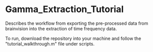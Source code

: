 # Gamma_Extraction_Tutorial
Describes the workflow from exporting the pre-processed data from brainvision into the extraction of time frequency data.

To run, download the repository into your machine and follow the "tutorial_walkthrough.m" file under scripts. 
